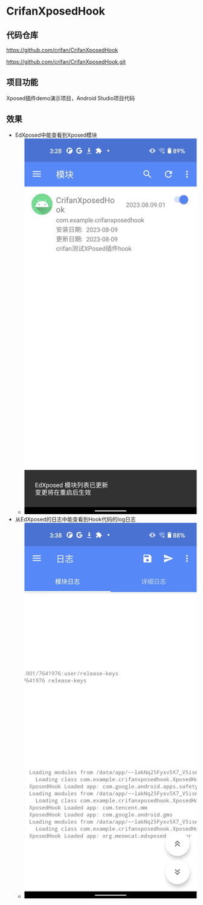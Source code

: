 # CrifanXposedHook

## 代码仓库

https://github.com/crifan/CrifanXposedHook

https://github.com/crifan/CrifanXposedHook.git

## 项目功能

Xposed插件demo演示项目，Android Studio项目代码

## 效果

* EdXposed中能查看到Xposed模块
  * ![edxposed_xposed_module_enabled](doc/assets/img/edxposed_xposed_module_enabled.png)
* 从EdXposed的日志中能查看到Hook代码的log日志
  * ![edxposed_module_log_hooked_2](doc/assets/img/edxposed_module_log_hooked_2.png)
